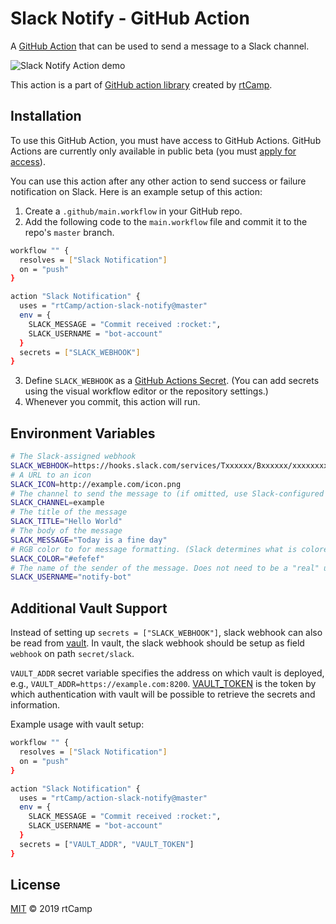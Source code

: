 # Slack Notify - GitHub Action

A [GitHub Action](https://github.com/features/actions) that can be used to send a message to a Slack channel.

![Slack Notify Action demo](https://user-images.githubusercontent.com/8456197/54735458-5439da80-4bcc-11e9-9931-393e32c79ad1.png)

This action is a part of [GitHub action library](https://github.com/rtCamp/github-actions-library/) created by [rtCamp](https://github.com/rtCamp/).

## Installation

To use this GitHub Action, you must have access to GitHub Actions. GitHub Actions are currently only available in public beta (you must [apply for access](https://github.com/features/actions)).

You can use this action after any other action to send success or failure notification on Slack. Here is an example setup of this action:

1. Create a `.github/main.workflow` in your GitHub repo.
2. Add the following code to the `main.workflow` file and commit it to the repo's `master` branch.

```bash
workflow "" {
  resolves = ["Slack Notification"]
  on = "push"
}

action "Slack Notification" {
  uses = "rtCamp/action-slack-notify@master"
  env = {
    SLACK_MESSAGE = "Commit received :rocket:",
    SLACK_USERNAME = "bot-account"
  }
  secrets = ["SLACK_WEBHOOK"]
}
```

3. Define `SLACK_WEBHOOK` as a [GitHub Actions Secret](https://developer.github.com/actions/creating-workflows/storing-secrets). (You can add secrets using the visual workflow editor or the repository settings.)
4. Whenever you commit, this action will run.

## Environment Variables

```bash
# The Slack-assigned webhook
SLACK_WEBHOOK=https://hooks.slack.com/services/Txxxxxx/Bxxxxxx/xxxxxxxx
# A URL to an icon
SLACK_ICON=http://example.com/icon.png
# The channel to send the message to (if omitted, use Slack-configured default)
SLACK_CHANNEL=example
# The title of the message
SLACK_TITLE="Hello World"
# The body of the message
SLACK_MESSAGE="Today is a fine day"
# RGB color to for message formatting. (Slack determines what is colored by this)
SLACK_COLOR="#efefef"
# The name of the sender of the message. Does not need to be a "real" username
SLACK_USERNAME="notify-bot"
```
## Additional Vault Support

Instead of setting up `secrets = ["SLACK_WEBHOOK"]`, slack webhook can also be read from [vault](https://www.vaultproject.io/). In vault, the slack webhook should be setup as field `webhook` on path `secret/slack`.

`VAULT_ADDR` secret variable specifies the address on which vault is deployed, e.g., `VAULT_ADDR=https://example.com:8200`. [VAULT_TOKEN](https://www.vaultproject.io/docs/concepts/tokens.html) is the token by which authentication with vault will be possible to retrieve the secrets and information.

Example usage with vault setup:

```bash
workflow "" {
  resolves = ["Slack Notification"]
  on = "push"
}

action "Slack Notification" {
  uses = "rtCamp/action-slack-notify@master"
  env = {
    SLACK_MESSAGE = "Commit received :rocket:",
    SLACK_USERNAME = "bot-account"
  }
  secrets = ["VAULT_ADDR", "VAULT_TOKEN"]
}
```

## License

[MIT](LICENSE) © 2019 rtCamp
